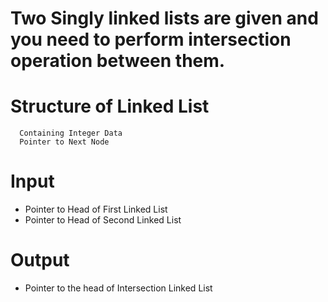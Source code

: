 #  Two Singly linked lists are given and you need to perform intersection operation between them.

# Structure of Linked List
```
  Containing Integer Data
  Pointer to Next Node
```

# Input
- Pointer to Head of First Linked List
- Pointer to Head of Second Linked List

# Output
- Pointer to the head of Intersection Linked List


